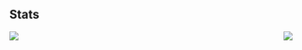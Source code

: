 <h2>Stats</h2>
<p align="center">
  <img src="https://github-readme-stats.vercel.app/api?username=langerma&theme=radical&show_icons=true&include_all_commits=true&count_private=true&line_height=28" align="left">
  <img src="https://github-readme-stats.vercel.app/api/top-langs/?username=langerma&layout=compact&theme=radical&card_width=250&langs_count=10" align="right">
</p>
